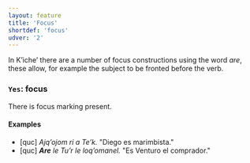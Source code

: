 ```yaml
---
layout: feature
title: 'Focus'
shortdef: 'focus'
udver: '2'
---
```


In Kʼicheʼ there are a number of focus constructions using the word *are*,
these allow, for example the subject to be fronted before the verb.

### <a name="Yes">`Yes`</a>: focus

There is focus marking present.

#### Examples

* [quc] _Ajqʼojom ri a Teʼk._ "Diego es marimbista."
* [quc] _<b>Are</b> le Tuʼr le loqʼomanel._ "Es Venturo el comprador."
<!-- Interlanguage links updated So kvě 14 19:02:15 CEST 2022 -->
